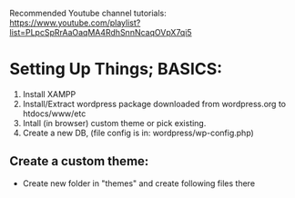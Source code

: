 Recommended Youtube channel tutorials:
https://www.youtube.com/playlist?list=PLpcSpRrAaOaqMA4RdhSnnNcaqOVpX7qi5

# Setting Up Things; BASICS:
1. Install XAMPP
2. Install/Extract wordpress package downloaded from wordpress.org to htdocs/www/etc
3. Intall (in browser) custom theme or pick existing.
4. Create a new DB, (file config is in: wordpress/wp-config.php)

## Create a custom theme:
- Create new folder in "themes" and create following files there
